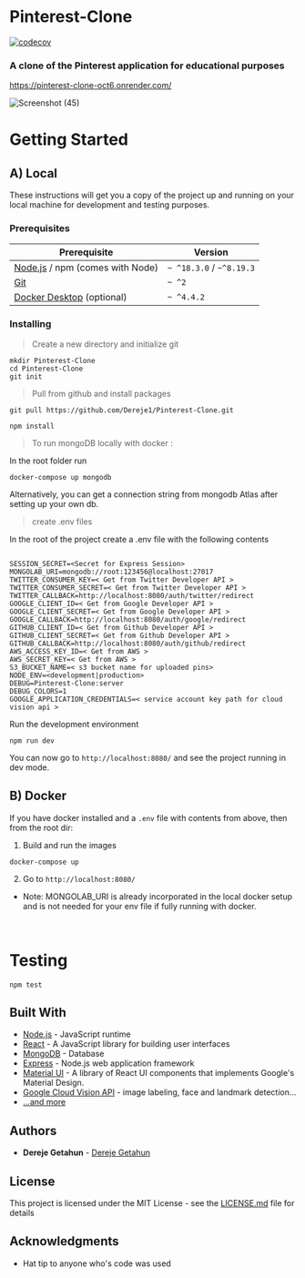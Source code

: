 # Pinterest-Clone
[![codecov](https://codecov.io/gh/Dereje1/Pinterest-Clone/branch/master/graph/badge.svg?token=k3bnvXaDh3)](https://codecov.io/gh/Dereje1/Pinterest-Clone)
### A clone of the Pinterest application for educational purposes
https://pinterest-clone-oct6.onrender.com/

![Screenshot (45)](https://user-images.githubusercontent.com/23533048/56138593-34949880-5f65-11e9-8507-e4cb12e6bcce.png)

# Getting Started
## A) Local
These instructions will get you a copy of the project up and running on your local machine for development and testing purposes.

### Prerequisites

| Prerequisite                                | Version |
| ------------------------------------------- | ------- |
| [Node.js](http://nodejs.org) /  npm (comes with Node)  | `~ ^18.3.0` / `~^8.19.3` |
| [Git](https://git-scm.com/downloads) | `~ ^2` |
| [Docker Desktop](https://www.docker.com/products/docker-desktop/) (optional) | `~ ^4.4.2` |

### Installing

>Create a new directory and initialize git

```
mkdir Pinterest-Clone
cd Pinterest-Clone
git init
```
>Pull from github and install packages

```
git pull https://github.com/Dereje1/Pinterest-Clone.git

npm install
```

>To run mongoDB locally with docker :

In the root folder run
```
docker-compose up mongodb
```
Alternatively, you can get a connection string from mongodb Atlas after setting up your own db.

>create .env files

In the root of the project create a .env file with the following contents
```

SESSION_SECRET=<Secret for Express Session>
MONGOLAB_URI=mongodb://root:123456@localhost:27017
TWITTER_CONSUMER_KEY=< Get from Twitter Developer API >
TWITTER_CONSUMER_SECRET=< Get from Twitter Developer API >
TWITTER_CALLBACK=http://localhost:8080/auth/twitter/redirect
GOOGLE_CLIENT_ID=< Get from Google Developer API >
GOOGLE_CLIENT_SECRET=< Get from Google Developer API >
GOOGLE_CALLBACK=http://localhost:8080/auth/google/redirect
GITHUB_CLIENT_ID=< Get from Github Developer API >
GITHUB_CLIENT_SECRET=< Get from Github Developer API >
GITHUB_CALLBACK=http://localhost:8080/auth/github/redirect
AWS_ACCESS_KEY_ID=< Get from AWS >
AWS_SECRET_KEY=< Get from AWS >
S3_BUCKET_NAME=< s3 bucket name for uploaded pins>
NODE_ENV=<development|production>
DEBUG=Pinterest-Clone:server
DEBUG_COLORS=1
GOOGLE_APPLICATION_CREDENTIALS=< service account key path for cloud vision api >
```
Run the development environment
```
npm run dev
```
You can now go to `http://localhost:8080/` and see the project running in dev mode.

## B) Docker
If you have docker installed and a `.env` file with contents from above, then from the root dir:
1. Build and run the images
```
docker-compose up
```
2. Go to  `http://localhost:8080/`
* Note: MONGOLAB_URI is already incorporated in the local docker setup and is not needed for your env file if fully running with docker.
<br/>

# Testing
```
npm test
```

## Built With

* [Node.js](https://nodejs.org/) - JavaScript runtime
* [React](https://reactjs.org/) - A JavaScript library for building user interfaces
* [MongoDB](https://www.mongodb.com/) - Database
* [Express](https://expressjs.com/) - Node.js web application framework
* [Material UI](https://mui.com/) - A library of React UI components that implements Google's Material Design.
* [Google Cloud Vision API](https://cloud.google.com/vision/docs) - image labeling, face and landmark detection...
* [...and more](https://github.com/Dereje1/Pinterest-Clone/blob/c4d9b509fda1c0079811c04ead336df950e50413/package.json#L17)

## Authors

* **Dereje Getahun** - [Dereje Getahun](https://github.com/Dereje1)

## License

This project is licensed under the MIT License - see the [LICENSE.md](LICENSE.md) file for details

## Acknowledgments

* Hat tip to anyone who's code was used
